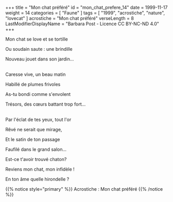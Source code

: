 +++
title = "Mon chat préféré"
id = "mon_chat_prefere_14"
date = 1999-11-17
weight = 14
categories = [ "Faune" ]
tags = [ "1999", "acrostiche", "nature", "lovecat" ]
acrostiche = "Mon chat préféré"
verseLength = 8
LastModifierDisplayName = "Barbara Post - Licence CC BY-NC-ND 4.0"
+++

Mon chat se love et se tortille

Ou soudain saute : une brindille

Nouveau jouet dans son jardin...

 \
Caresse vive, un beau matin

Habillé de plumes frivoles

As-tu bondi comme s'envolent

Trésors, des cœurs battant trop fort...

 \
Par l'éclat de tes yeux, tout l'or

Rêvé ne serait que mirage,

Et le satin de ton passage

Faufilé dans le grand salon...

Est-ce t'avoir trouvé chaton?

Reviens mon chat, mon infidèle !

En ton âme quelle hirondelle ?

{{% notice style="primary" %}}
Acrostiche : Mon chat préféré
{{% /notice %}}
